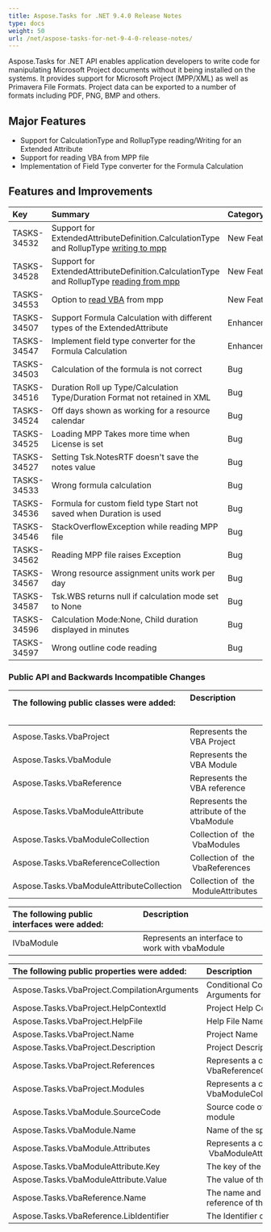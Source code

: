 ```yaml
---
title: Aspose.Tasks for .NET 9.4.0 Release Notes
type: docs
weight: 50
url: /net/aspose-tasks-for-net-9-4-0-release-notes/
---
```


Aspose.Tasks for .NET API enables application developers to write code for manipulating Microsoft Project documents without it being installed on the systems. It provides support for Microsoft Project (MPP/XML) as well as Primavera File Formats. Project data can be exported to a number of formats including PDF, PNG, BMP and others.

## **Major Features**
- Support for CalculationType and RollupType reading/Writing for an Extended Attribute
- Support for reading VBA from MPP file
- Implementation of Field Type converter for the Formula Calculation
## **Features and Improvements**

|**Key** |**Summary** |**Category** |
| :- | :- | :- |
|TASKS-34532 |Support for ExtendedAttributeDefinition.CalculationType and RollupType [writing to mpp](https://www.aspose.com/docs/display/tasksnet/Custom+Field+%28Extended+Attribute%29+Definition+Data)|New Feature |
|TASKS-34528 |Support for ExtendedAttributeDefinition.CalculationType and RollupType [reading from mpp](https://www.aspose.com/docs/display/tasksnet/Custom+Field+%28Extended+Attribute%29+Definition+Data)|New Feature |
|TASKS-34553 |Option to [read VBA](/pages/createpage.action?spaceKey=tasksnet&title=Reading+VBA+Information+from+MPP+file+%28zArchived%29&linkCreation=true&fromPageId=16288508) from mpp |New Feature |
|TASKS-34507 |Support Formula Calculation with different types of the ExtendedAttribute |Enhancement |
|TASKS-34547 |Implement field type converter for the Formula Calculation |Enhancement |
|TASKS-34503 |Calculation of the formula is not correct |Bug |
|TASKS-34516 |Duration Roll up Type/Calculation Type/Duration Format not retained in XML |Bug |
|TASKS-34524 |Off days shown as working for a resource calendar |Bug |
|TASKS-34525 |Loading MPP Takes more time when License is set |Bug |
|TASKS-34527 |Setting Tsk.NotesRTF doesn't save the notes value |Bug |
|TASKS-34533 |Wrong formula calculation |Bug |
|TASKS-34536 |Formula for custom field type Start not saved when Duration is used |Bug |
|TASKS-34546 |StackOverflowException while reading MPP file |Bug |
|TASKS-34562 |Reading MPP file raises Exception |Bug |
|TASKS-34567 |Wrong resource assignment units work per day |Bug |
|TASKS-34587 |Tsk.WBS returns null if calculation mode set to None |Bug |
|TASKS-34596 |Calculation Mode:None, Child duration displayed in minutes |Bug |
|TASKS-34597 |Wrong outline code reading |Bug |
### **Public API and Backwards Incompatible Changes**

|**The following public classes were added:**               |**Description**                                                                |
| :- | :- |
|Aspose.Tasks.VbaProject |Represents the VBA Project |
|Aspose.Tasks.VbaModule |Represents the VBA Module |
|Aspose.Tasks.VbaReference |Represents the VBA reference |
|Aspose.Tasks.VbaModuleAttribute |Represents the attribute of the VbaModule |
|Aspose.Tasks.VbaModuleCollection |Collection of  the  VbaModules |
|Aspose.Tasks.VbaReferenceCollection |Collection of  the  VbaReferences |
|Aspose.Tasks.VbaModuleAttributeCollection |Collection of  the  ModuleAttributes |


|**The following public interfaces were added:**           |**Description**                                                               |
| :- | :- |
|IVbaModule |Represents an interface to work with vbaModule |


|**The following public properties were added:** |**Description** |
| :- | :- |
|Aspose.Tasks.VbaProject.CompilationArguments |Conditional Compilation Arguments for source code |
|Aspose.Tasks.VbaProject.HelpContextId |Project Help Context Id |
|Aspose.Tasks.VbaProject.HelpFile |Help File Name |
|Aspose.Tasks.VbaProject.Name |Project Name |
|Aspose.Tasks.VbaProject.Description |Project Description |
|Aspose.Tasks.VbaProject.References |Represents a collection of VbaReferenceCollection |
|Aspose.Tasks.VbaProject.Modules |Represents a collection of VbaModuleCollection |
|Aspose.Tasks.VbaModule.SourceCode |Source code of the specific module |
|Aspose.Tasks.VbaModule.Name |Name of the specific module |
|Aspose.Tasks.VbaModule.Attributes |Represents a collection of  VbaModuleAttributeCollection |
|Aspose.Tasks.VbaModuleAttribute.Key |The key of the attribute |
|Aspose.Tasks.VbaModuleAttribute.Value |The value of the attribute |
|Aspose.Tasks.VbaReference.Name |The name and full path to the reference of the VBA project |
|Aspose.Tasks.VbaReference.LibIdentifier |The Identifier of the library |

